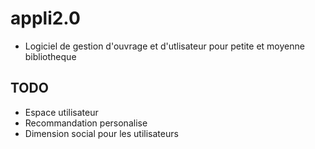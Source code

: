 appli2.0
========

* Logiciel de gestion d'ouvrage et d'utlisateur pour petite et moyenne bibliotheque

TODO
----

* Espace utilisateur
* Recommandation personalise
* Dimension social pour les utilisateurs 
